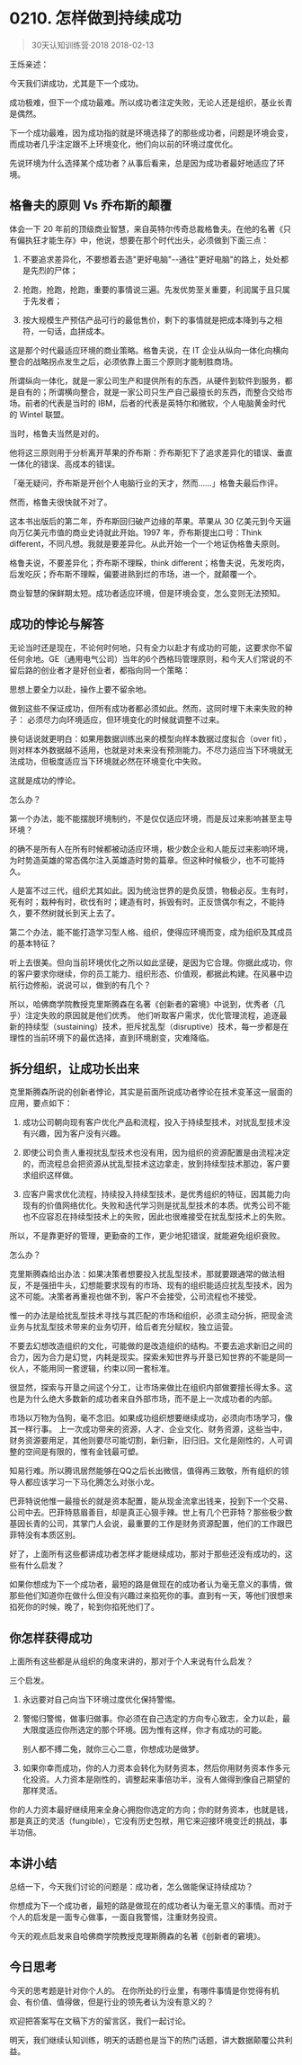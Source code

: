 # 0210. 怎样做到持续成功
> 30天认知训练营·2018
2018-02-13

王烁亲述：

今天我们讲成功，尤其是下一个成功。

成功极难，但下一个成功最难。所以成功者注定失败，无论人还是组织，基业长青是偶然。

下一个成功最难，因为成功指的就是环境选择了的那些成功者，问题是环境会变，而成功者几乎注定跟不上环境变化，他们向以前的环境过度优化。

先说环境为什么选择某个成功者？从事后看来，总是因为成功者最好地适应了环境。

## 格鲁夫的原则 Vs 乔布斯的颠覆
体会一下 20 年前的顶级商业智慧，来自英特尔传奇总裁格鲁夫。在他的名著《只有偏执狂才能生存》中，他说，想要在那个时代出头，必须做到下面三点：

1. 不要追求差异化，不要想着去造"更好电脑"--通往"更好电脑"的路上，处处都是先烈的尸体；

2. 抢跑，抢跑，抢跑，重要的事情说三遍。先发优势至关重要，利润属于且只属于先发者；
3. 按大规模生产预估产品可行的最低售价，剩下的事情就是把成本降到与之相符，一句话，血拼成本。

这是那个时代最适应环境的商业策略。格鲁夫说，在 IT 企业从纵向一体化向横向整合的战略拐点发生之后，必须依靠上面三个原则才能制胜商场。

所谓纵向一体化，就是一家公司生产和提供所有的东西，从硬件到软件到服务，都是自有的；所谓横向整合，就是一家公司只生产自己最擅长的东西，而整合交给市场。前者的代表是当时的 IBM，后者的代表是英特尔和微软，个人电脑黄金时代的 Ｗintel 联盟。

当时，格鲁夫当然是对的。

他将这三原则用于分析离开苹果的乔布斯：乔布斯犯下了追求差异化的错误、垂直一体化的错误、高成本的错误。

「毫无疑问，乔布斯是开创个人电脑行业的天才，然而……」格鲁夫最后作评。

然而，格鲁夫很快就不对了。

这本书出版后的第二年，乔布斯回归破产边缘的苹果。苹果从 30 亿美元到今天逼向万亿美元市值的商业史诗就此开始。1997 年，乔布斯提出口号：Think different，不同凡想。我就是要差异化。从此开始一个一个地证伪格鲁夫原则。

格鲁夫说，不要差异化；乔布斯不理睬，think different；格鲁夫说，先发吃肉，后发吃灰；乔布斯不理睬，偏要进熟到烂的市场，进一个，就颠覆一个。

商业智慧的保鲜期太短。成功者适应环境，但是环境会变，怎么变则无法预知。

## 成功的悖论与解答
无论当时还是现在，不论何时何地，只有全力以赴才有成功的可能，这要求你不留任何余地。GE（通用电气公司）当年的6个西格玛管理原则，和今天人们常说的不留后路的创业者才是好创业者，都指向同一个策略： 

思想上要全力以赴，操作上要不留余地。

做到这些不保证成功，但所有成功者都必须如此。然而，这同时埋下未来失败的种子： 必须尽力向环境适应，但环境变化的时候就调整不过来。

换句话说就更明白：如果用数据训练出来的模型向样本数据过度拟合（over fit），则对样本外数据越不适用，也就是对未来没有预测能力。不尽力适应当下环境就无法成功，但极度适应当下环境就必然在环境变化中失败。

这就是成功的悖论。

怎么办？

第一个办法，能不能摆脱环境制约，不是仅仅适应环境，而是反过来影响甚至主导环境？

的确不是所有人在所有时候都被动适应环境，极少数企业和人能反过来影响环境，为时势造英雄的常态偶尔注入英雄造时势的篇章。但这种时候极少，也不可能持久。

人是富不过三代，组织尤其如此。因为统治世界的是负反馈，物极必反。生有时，死有时；栽种有时，砍伐有时；建造有时，拆毁有时。正反馈偶尔有之，不能持久，要不然树就长到天上去了。

第二个办法，能不能打造学习型人格、组织，使得应环境而变，成为组织及其成员的基本特征？

听上去很美。但向当前环境优化之所以如此坚硬，是因为它合理。你据此成功，你的客户要求你继续，你的员工能力、组织形态、价值观，都据此构建。在风暴中边航行边修船，说说可以，做到的有几个？

所以，哈佛商学院教授克里斯腾森在名著《创新者的窘境》中说到，优秀者（几乎）注定失败的原因就是他们优秀。 他们听取客户需求，优化管理流程，追逐最新的持续型（sustaining）技术，拒斥扰乱型（disruptive）技术，每一步都是在理性的当前环境下的最优选择，直到环境剧变，灾难降临。

## 拆分组织，让成功长出来
克里斯腾森所说的创新者悖论，其实是前面所说成功者悖论在技术变革这一层面的应用，要点如下：

1. 成功公司朝向现有客户优化产品和流程，投入于持续型技术，对扰乱型技术没有兴趣，因为客户没有兴趣。

2. 即使公司负责人重视扰乱型技术也没有用，因为组织的资源配置是由流程决定的，而流程总会把资源从扰乱型技术这边拿走，放到持续型技术那边，客户要求组织这样做。
3. 应客户需求优化流程，持续投入持续型技术，是优秀组织的特征，因其能力向现有的价值网络优化。失败和迭代学习则是扰乱型技术的本质。优秀公司不能也不应容忍在持续型技术上的失败，因此也很难接受在扰乱型技术上的失败。

所以，不是靠更好的管理，更勤奋的工作，更少地犯错误，就能避免组织衰败。

怎么办？

克里斯腾森给出办法：如果决策者想要投入扰乱型技术，那就要跟通常的做法相反，不是强扭牛头，幻想能要求现有的市场、现有的组织能适应扰乱型技术，因为这不可能。决策者再重视也做不到，客户不会接受，公司流程也不接受。

惟一的办法是给扰乱型技术寻找与其匹配的市场和组织，必须主动分拆，把现金流业务与扰乱型技术带来的业务切开，给后者充分赋权，独立运营。

不要去幻想改造组织的文化，可能做的是改造组织的结构。不要去追求新旧之间的合力，因为合力是幻觉，内耗是现实。探索未知世界与开垦已知世界的不能是同一伙人，不能用同一套逻辑，约束以同一套标准。

很显然，探索与开垦之间这个分工，让市场来做比在组织内部做要擅长得太多。这也是为什么绝大多数新的成功者来自外部市场，而不是上一次成功者的内部。

市场以万物为刍狗，毫不念旧。如果成功组织想要继续成功，必须向市场学习，像其一样行事。 上一次成功带来的资源，人才、企业文化、财务资源，这些当中，财务资源要用足，其他则要尽可能切割，新归新，旧归旧。文化是刚性的，人可调整的空间是有限的，惟有金钱最可塑。

知易行难。所以腾讯居然能够在QQ之后长出微信，值得再三致敬，所有组织的领导人都应该学习一下马化腾怎么对张小龙。

巴菲特说他惟一最擅长的就是资本配置，能从现金流拿出钱来，投到下一个交易、公司中去。巴菲特慈眉善目，却是真正心狠手辣。世上有几个巴菲特？那些极少数基因长青的公司，其掌门人会说，最重要的工作是财务资源配置，他们的工作跟巴菲特没有本质区别。

好了，上面所有这些都讲成功者怎样才能继续成功，那对于那些还没有成功的，这些有什么启发？

如果你想成为下一个成功者，最短的路是做现在的成功者认为毫无意义的事情，做那些他们知道你在做什么但没有兴趣过来掐死你的事。直到有一天，等他们很想来掐死你的时候，晚了，轮到你掐死他们了。

## 你怎样获得成功
上面所有这些都是从组织的角度来讲的，那对于个人来说有什么启发？

三个启发。

1. 永远要对自己向当下环境过度优化保持警惕。

2. 警惕归警惕，做事归做事。你必须在自己选定的方向专心致志，全力以赴，最大限度适应你所选定的那个环境。因为惟有这样，你才有成功的可能。

	别人都不搏二兔，就你三心二意，你想成功是做梦。
3. 如果你幸而成功，你的人力资本会转化为财务资本，然后你用财务资本作多元化投资。人力资本是刚性的，调整起来事倍功半，没有人做得到像自己期望的那样灵活。

你的人力资本最好继续用来全身心拥抱你选定的方向；你的财务资本，也就是钱，那是真正的灵活（fungible），它没有历史包袱，用它来迎接环境变迁的挑战，事半功倍。

## 本讲小结
总结一下，今天我们讨论的问题是：成功者，怎么做能保证持续成功？

你想成为下一个成功者，最短的路是做现在的成功者认为毫无意义的事情。而对于个人的启发是一面专心做事，一面自我警惕，注重财务投资。

今天的观点启发来自哈佛商学院教授克理斯腾森的名著《创新者的窘境》。

## 今日思考
今天的思考题是针对你个人的。 在你所处的行业里，有哪件事情是你觉得有机会、有价值、值得做，但是行业的领先者认为没有意义的？

欢迎把答案写在文稿下方的留言区，我们一起讨论。

明天，我们继续认知训练，明天的话题也是当下的热门话题，讲大数据颠覆公共利益。

